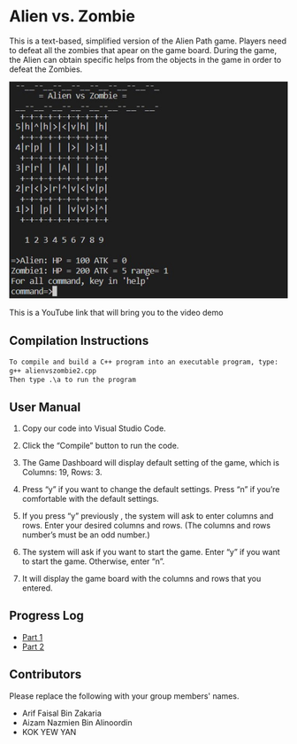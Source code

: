 # Alien vs. Zombie

This is a text-based, simplified version of the Alien Path game. Players need to defeat all the zombies that apear on the game board. During the game, the Alien can obtain specific helps from the objects in the game in order to defeat the Zombies. 

![Alt text](Screenshot%202023-02-19%20204552.jpg)

This is a YouTube link that will bring you to the video demo 
## Compilation Instructions

```
To compile and build a C++ program into an executable program, type:
g++ alienvszombie2.cpp
Then type .\a to run the program

```

## User Manual

1. Copy our code into Visual Studio Code.

2. Click the “Compile” button to run the code.

3. The Game Dashboard will display default setting of the game, which is Columns: 19, Rows: 3.

4. Press “y” if you want to change the default settings. Press “n” if you’re comfortable with the default settings.

5. If you press “y” previously , the system will ask to enter columns and rows. Enter your desired columns and rows. (The columns and rows number’s must be an odd number.)

5. The system will ask if you want to start the game.  Enter “y” if you want to start the game. Otherwise, enter “n”.

6. It will display the game board with the columns and rows that you entered.
## Progress Log

- [Part 1](PART1.md)
- [Part 2](PART2.md)

## Contributors

Please replace the following with your group members' names. 

- Arif Faisal Bin Zakaria
- Aizam Nazmien Bin Alinoordin
- KOK YEW YAN 